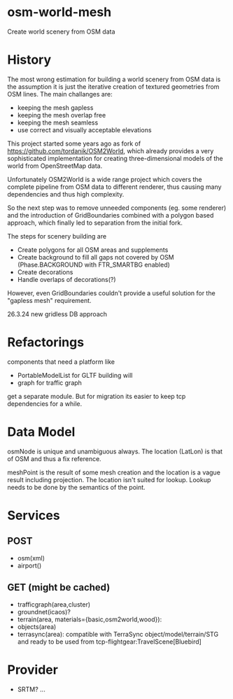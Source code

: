 # osm-world-mesh
Create world scenery from OSM data

# History
The most wrong estimation for building a world scenery from OSM data
is the assumption it is just the iterative creation of textured geometries from
OSM lines. The main challanges are:

* keeping the mesh gapless
* keeping the mesh overlap free
* keeping the mesh seamless
* use correct and visually acceptable elevations

This project started some years ago as fork of https://github.com/tordanik/OSM2World, 
which already provides a very sophisticated implementation for creating 
three-dimensional models of the world from OpenStreetMap data.

Unfortunately OSM2World is a wide range project which covers the complete
pipeline from OSM data to different renderer, thus causing many dependencies and thus
high complexity.

So the next step was to remove unneeded components (eg. some renderer)
and the introduction of GridBoundaries combined with a polygon based
approach, which finally led to separation
from the initial fork.

The steps for scenery building are
* Create polygons for all OSM areas and supplements
* Create background to fill all gaps not covered by OSM (Phase.BACKGROUND with FTR_SMARTBG enabled)
* Create decorations
* Handle overlaps of decorations(?)


However, even GridBoundaries couldn't provide a useful solution for
the "gapless mesh" requirement.

26.3.24 new gridless DB approach

# Refactorings
components that need a platform like 
* PortableModelList for GLTF building will
* graph for traffic graph

get a separate module. But for migration its easier to keep
tcp dependencies for a while.

# Data Model
osmNode is unique and unambiguous always. The location (LatLon) is
that of OSM and thus a fix reference.

meshPoint is the result of some mesh creation and the location is
a vague result including projection. The location isn't suited
for lookup. Lookup needs to be done by the semantics of the point.

# Services

## POST

* osm(xml)
* airport()

## GET (might be cached)
* trafficgraph(area,cluster)
* groundnet(icaos)?
* terrain(area, materials={basic,osm2world,wood}): 
* objects(area)
* terrasync(area): compatible with TerraSync 
  object/model/terrain/STG
  and ready to be used from tcp-flightgear:TravelScene[Bluebird]

# Provider

* SRTM?
...
